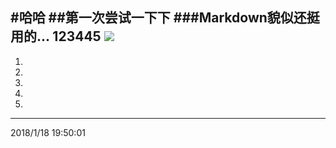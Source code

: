 #哈哈
##第一次尝试一下下
###Markdown貌似还挺用的...
123445
![](https://i.imgur.com/HC5zKjN.jpg)
- 
1. 
1. 
1. 
1. 
1. 

----------
2018/1/18 19:50:01 
